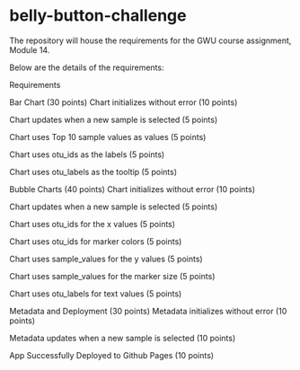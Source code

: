 # belly-button-challenge

The repository will house the requirements for the GWU course assignment, Module 14.

Below are the details of the requirements:

Requirements

Bar Chart (30 points) Chart initializes without error (10 points)

Chart updates when a new sample is selected (5 points)

Chart uses Top 10 sample values as values (5 points)

Chart uses otu_ids as the labels (5 points)

Chart uses otu_labels as the tooltip (5 points)

Bubble Charts (40 points) Chart initializes without error (10 points)

Chart updates when a new sample is selected (5 points)

Chart uses otu_ids for the x values (5 points)

Chart uses otu_ids for marker colors (5 points)

Chart uses sample_values for the y values (5 points)

Chart uses sample_values for the marker size (5 points)

Chart uses otu_labels for text values (5 points)

Metadata and Deployment (30 points) Metadata initializes without error (10 points)

Metadata updates when a new sample is selected (10 points)

App Successfully Deployed to Github Pages (10 points)
